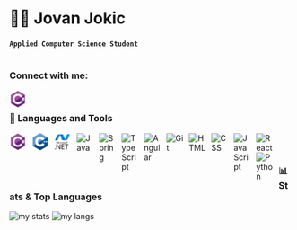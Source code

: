# 👨‍💻 Jovan Jokic

**`Applied Computer Science Student`**
#

### Connect with me:


<img href="https://via-ventura.com" style="padding-right:10px;" alt="via ventura" align="left" alt="C#" width="30px" src="https://raw.githubusercontent.com/devicons/devicon/master/icons/csharp/csharp-original.svg"/>

<br />

### 🧰 Languages and Tools
<img align="left" alt="C++" width="30px" style="padding-right:10px;" src="https://raw.githubusercontent.com/devicons/devicon/master/icons/csharp/csharp-original.svg" />
<img align="left" alt="C#" width="30px" style="padding-right:10px;" src="https://raw.githubusercontent.com/devicons/devicon/master/icons/cplusplus/cplusplus-original.svg" />
<img align="left" alt="Bash" width="30px" style="padding-right:10px;" src="https://raw.githubusercontent.com/devicons/devicon/master/icons/dot-net/dot-net-original-wordmark.svg" />
<img align="left" alt="Java" width="30px" style="padding-right:10px;" src="https://cdn.jsdelivr.net/gh/devicons/devicon/icons/java/java-original.svg"/>
<img align="left" alt="Spring" width="30px" style="padding-right:10px;" src="https://cdn.jsdelivr.net/gh/devicons/devicon/icons/spring/spring-original.svg" />
<img align="left" alt="TypeScript" width="30px" style="padding-right:10px;" src="https://cdn.jsdelivr.net/gh/devicons/devicon/icons/typescript/typescript-plain.svg" />
<img align="left" alt="Angular" width="30px" style="padding-right:10px;" src="https://cdn.jsdelivr.net/gh/devicons/devicon/icons/angularjs/angularjs-plain.svg" />
<img align="left" alt="Git" width="30px" style="padding-right:10px;" src="https://cdn.jsdelivr.net/gh/devicons/devicon/icons/git/git-original.svg" />
<img align="left" alt="HTML" width="30px" style="padding-right:10px;" src="https://cdn.jsdelivr.net/gh/devicons/devicon/icons/html5/html5-plain.svg" />
<img align="left" alt="CSS" width="30px" style="padding-right:10px;" src="https://cdn.jsdelivr.net/gh/devicons/devicon/icons/css3/css3-plain.svg" />
<img align="left" alt="JavaScript" width="30px" style="padding-right:10px;" src="https://cdn.jsdelivr.net/gh/devicons/devicon/icons/javascript/javascript-plain.svg" />
<img align="left" alt="React" width="30px" style="padding-right:10px;" src="https://cdn.jsdelivr.net/gh/devicons/devicon/icons/react/react-original.svg" />
<img align="left" alt="Python" width="30px" style="padding-right:10px;" src="https://cdn.jsdelivr.net/gh/devicons/devicon/icons/python/python-plain.svg" />
<br />

#

### 📊 Stats & Top Languages
<img alt="my stats" src="https://github-readme-stats-cyan-alpha.vercel.app/api?username=jovanj01&show_icons=true&theme=radical&count_private=true&include_all_commits=true&hide=stars,issues"/>

<img alt="my langs" src="https://github-readme-stats-cyan-alpha.vercel.app/api/top-langs/?username=jovanj01&layout=compact"/>

